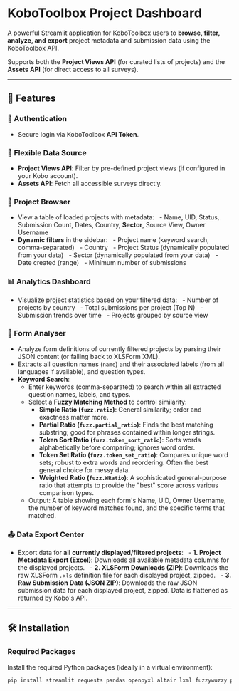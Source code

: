 # KoboToolbox Project Dashboard

A powerful Streamlit application for KoboToolbox users to **browse, filter, analyze, and export** project metadata and submission data using the KoboToolbox API.

Supports both the **Project Views API** (for curated lists of projects) and the **Assets API** (for direct access to all surveys).

---

## 🚀 Features

### 🔐 Authentication
- Secure login via KoboToolbox **API Token**.

### 🔄 Flexible Data Source
- **Project Views API**: Filter by pre-defined project views (if configured in your Kobo account).
- **Assets API**: Fetch all accessible surveys directly.

### 📁 Project Browser
- View a table of loaded projects with metadata:
  - Name, UID, Status, Submission Count, Dates, Country, **Sector**, Source View, Owner Username
- **Dynamic filters** in the sidebar:
  - Project name (keyword search, comma-separated)
  - Country
  - Project Status (dynamically populated from your data)
  - Sector (dynamically populated from your data)
  - Date created (range)
  - Minimum number of submissions

### 📊 Analytics Dashboard
- Visualize project statistics based on your filtered data:
  - Number of projects by country
  - Total submissions per project (Top N)
  - Submission trends over time
  - Projects grouped by source view

### 📝 Form Analyser
- Analyze form definitions of currently filtered projects by parsing their JSON content (or falling back to XLSForm XML).
- Extracts all question names (`name`) and their associated labels (from all languages if available), and question types.
- **Keyword Search**:
    - Enter keywords (comma-separated) to search within all extracted question names, labels, and types.
    - Select a **Fuzzy Matching Method** to control similarity:
        - **Simple Ratio (`fuzz.ratio`)**: General similarity; order and exactness matter more.
        - **Partial Ratio (`fuzz.partial_ratio`)**: Finds the best matching substring; good for phrases contained within longer strings.
        - **Token Sort Ratio (`fuzz.token_sort_ratio`)**: Sorts words alphabetically before comparing; ignores word order.
        - **Token Set Ratio (`fuzz.token_set_ratio`)**: Compares unique word sets; robust to extra words and reordering. Often the best general choice for messy data.
        - **Weighted Ratio (`fuzz.WRatio`)**: A sophisticated general-purpose ratio that attempts to provide the "best" score across various comparison types.
    - Output: A table showing each form's Name, UID, Owner Username, the number of keyword matches found, and the specific terms that matched.

### 📤 Data Export Center
- Export data for **all currently displayed/filtered projects**:
  - **1. Project Metadata Export (Excel)**: Downloads all available metadata columns for the displayed projects.
  - **2. XLSForm Downloads (ZIP)**: Downloads the raw XLSForm `.xls` definition file for each displayed project, zipped.
  - **3. Raw Submission Data (JSON ZIP)**: Downloads the raw JSON submission data for each displayed project, zipped. Data is flattened as returned by Kobo's API.

---

## 🛠️ Installation

### Required Packages

Install the required Python packages (ideally in a virtual environment):

```bash
pip install streamlit requests pandas openpyxl altair lxml fuzzywuzzy python-Levenshtein
